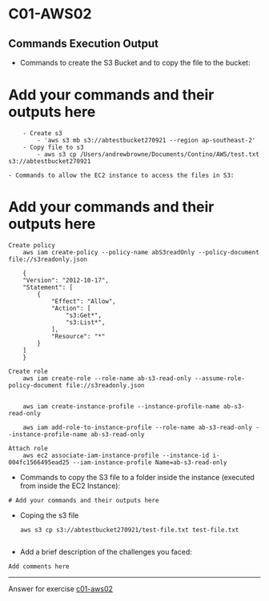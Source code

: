 # C01-AWS02

## Commands Execution Output

- Commands to create the S3 Bucket and to copy the file to the bucket:

# Add your commands and their outputs here
```
    - Create s3
        - 'aws s3 mb s3://abtestbucket270921 --region ap-southeast-2'
    - Copy file to s3
        - aws s3 cp /Users/andrewbrowne/Documents/Contino/AWS/test.txt s3://abtestbucket270921

- Commands to allow the EC2 instance to access the files in S3:
```
# Add your commands and their outputs here
```
Create policy
    aws iam create-policy --policy-name abS3readOnly --policy-document file://s3readonly.json

    {
    "Version": "2012-10-17",
    "Statement": [
        {
            "Effect": "Allow",
            "Action": [
                "s3:Get*",
                "s3:List*",
            ],
            "Resource": "*"
        }
    ]
    }

Create role
    aws iam create-role --role-name ab-s3-read-only --assume-role-policy-document file://s3readonly.json


    aws iam create-instance-profile --instance-profile-name ab-s3-read-only

    aws iam add-role-to-instance-profile --role-name ab-s3-read-only --instance-profile-name ab-s3-read-only

Attach role
    aws ec2 associate-iam-instance-profile --instance-id i-004fc1566495ead25 --iam-instance-profile Name=ab-s3-read-only
```

- Commands to copy the S3 file to a folder inside the instance (executed from inside the EC2 Instance):
```
# Add your commands and their outputs here
```
  - Coping the s3 file

    ```
    aws s3 cp s3://abtestbucket270921/test-file.txt test-file.txt


- Add a brief description of the challenges you faced:
```
Add comments here
```

<!-- Don't change anything below this point-->
<!-- Before committing, remove both commented lines--> 
***
Answer for exercise [c01-aws02](https://github.com/devopsacademyau/academy/blob/635775538e8ad7793b305f48064b09e23c626fb7/classes/01class/exercises/c01-aws02/README.md)